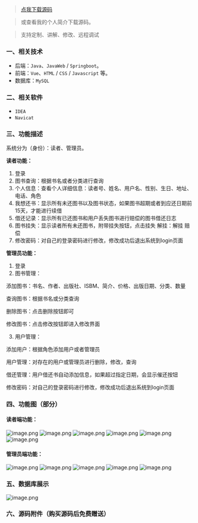 > [点我下载源码](https://www.notmaker.com/detail/b3f32dbb42f54c159dbc6dfdbf9453ad/ghp) 


> 或查看我的个人简介下载源码。

> 支持定制、讲解、修改、远程调试


### 一、相关技术
- 后端：`Java`、`JavaWeb` / `Springboot`。
- 前端：`Vue`、`HTML` / `CSS` / `Javascript` 等。
- 数据库：`MySQL`

### 二、相关软件
- `IDEA`
- `Navicat`


### 三、功能描述
系统分为（身份）：读者、管理员。

**读者功能：**
1. 登录
2. 图书查询：根据书名或者分类进行查询
3. 个人信息：查看个人详细信息：读者号、姓名、用户名、性别、生日、地址、电话、角色
4. 我想还书：显示所有未还图书以及图书状态，如果图书超期或者到应还日期前15天，才能进行续借
5. 借还记录：显示所有已还图书和用户丢失图书进行赔偿的图书借还日志
6. 图书挂失：显示读者所有未还图书，附带挂失按钮，点击挂失 解挂：解挂 赔偿
7. 修改密码：对自己的登录密码进行修改，修改成功后退出系统到login页面 

**管理员功能：**
1. 登录
2. 图书管理：

添加图书：书名、作者、出版社、ISBM、简介、价格、出版日期、分类、数量

查询图书：根据书名或分类查询

删除图书：点击删除按钮即可

修改图书：点击修改按钮即进入修改界面

3. 用户管理：

添加用户：根据角色添加用户或者管理员

用户管理：对存在的用户或管理员进行删除，修改，查询

借还管理：用户借还书自动添加信息，如果超过指定日期，会显示催还按钮

修改密码：对自己的登录密码进行修改，修改成功后退出系统到login页面 

### 四、功能图（部分）

#### 读者端功能：
![image.png](https://store.ptcc9.top/notmaker/user_upload/02dab151e8504d5890fa01c3c12255bd/2025-02-22%2022:46:05_image.png)
![image.png](https://store.ptcc9.top/notmaker/user_upload/02dab151e8504d5890fa01c3c12255bd/2025-02-22%2022:46:31_image.png)
![image.png](https://store.ptcc9.top/notmaker/user_upload/02dab151e8504d5890fa01c3c12255bd/2025-02-22%2022:46:36_image.png)
![image.png](https://store.ptcc9.top/notmaker/user_upload/02dab151e8504d5890fa01c3c12255bd/2025-02-22%2022:46:44_image.png)
![image.png](https://store.ptcc9.top/notmaker/user_upload/02dab151e8504d5890fa01c3c12255bd/2025-02-22%2022:46:50_image.png)
![image.png](https://store.ptcc9.top/notmaker/user_upload/02dab151e8504d5890fa01c3c12255bd/2025-02-22%2022:46:55_image.png)
#### 管理员端功能：
![image.png](https://store.ptcc9.top/notmaker/user_upload/02dab151e8504d5890fa01c3c12255bd/2025-02-22%2022:48:53_image.png)
![image.png](https://store.ptcc9.top/notmaker/user_upload/02dab151e8504d5890fa01c3c12255bd/2025-02-22%2022:48:59_image.png)
![image.png](https://store.ptcc9.top/notmaker/user_upload/02dab151e8504d5890fa01c3c12255bd/2025-02-22%2022:49:04_image.png)
![image.png](https://store.ptcc9.top/notmaker/user_upload/02dab151e8504d5890fa01c3c12255bd/2025-02-22%2022:49:10_image.png)
![image.png](https://store.ptcc9.top/notmaker/user_upload/02dab151e8504d5890fa01c3c12255bd/2025-02-22%2022:49:15_image.png)

### 五、数据库展示
![image.png](https://store.ptcc9.top/notmaker/user_upload/02dab151e8504d5890fa01c3c12255bd/2025-02-22%2022:49:53_image.png)

### 六、源码附件（购买源码后免费赠送）

